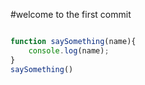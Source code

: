 #welcome to the first  commit

```javascript

function saySomething(name){
    console.log(name);
}
saySomething()
```